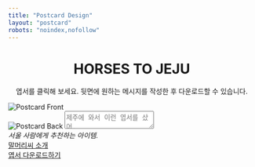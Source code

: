 ```yaml
---
title: "Postcard Design"
layout: "postcard"
robots: "noindex,nofollow"
---
```

<h1 style="text-align:center;">HORSES TO JEJU</h1>
<p style="text-align:center;">엽서를 클릭해 보세요. 뒷면에 원하는 메시지를 작성한 후 다운로드할 수 있습니다.</p>
<div class="postcard-container">
  <div class="postcard" id="postcard">
    <img id="front" src="/images/postcard-3.png" alt="Postcard Front" class="front">
    <div class="back-container" id="back-container">
      <img id="back" src="/images/postcard-back.png" alt="Postcard Back" class="back">
      <textarea id="message" placeholder="제주에 와서 이런 엽서를 샀어."></textarea>
    </div>
  </div>
  <em class="intro">
    서울 사람에게 추천하는 아이템.
  </em>
  <div class="download-links">
    <a href="https://kangminsuk.com/mal/">말머리씨 소개</a>
    <br>
    <a href="#" id="download-link">엽서 다운로드하기</a>
  </div>
</div>